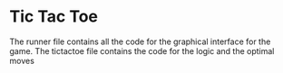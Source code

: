 # Tic Tac Toe

The runner file contains all the code for the graphical interface for the game.
The tictactoe file contains the code for the logic and the optimal moves

 
